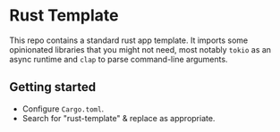 # Rust Template

This repo contains a standard rust app template. It imports some opinionated
libraries that you might not need, most notably `tokio` as an async runtime and
`clap` to parse command-line arguments.

## Getting started

- Configure `Cargo.toml`.
- Search for "rust-template" & replace as appropriate.
